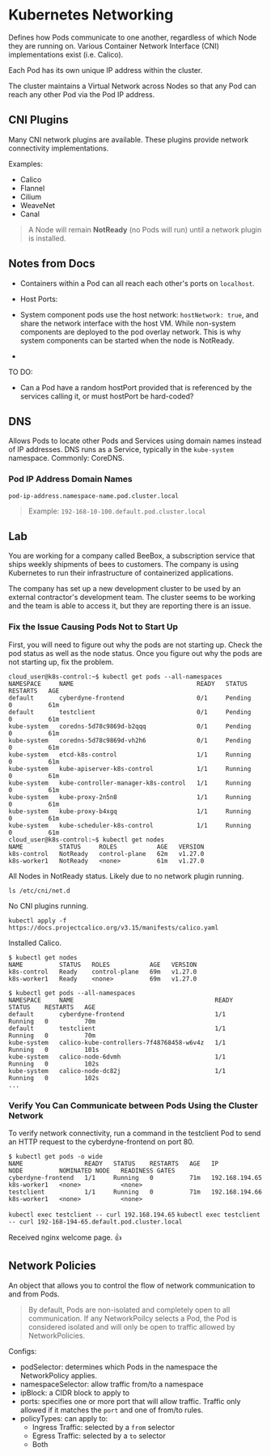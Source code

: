 # Kubernetes Networking

Defines how Pods communicate to one another, regardless of which Node they are running on. Various Container Network Interface (CNI) implementations exist (i.e. Calico).

Each Pod has its own unique IP address within the cluster.

The cluster maintains a Virtual Network across Nodes so that any Pod can reach any other Pod via the Pod IP address. 

## CNI Plugins

Many CNI network plugins are available. These plugins provide network connectivity implementations.

Examples:
 - Calico
 - Flannel
 - Cilium
 - WeaveNet
 - Canal



> A Node will remain **NotReady** (no Pods will run) until a network plugin is installed.

## Notes from Docs

- Containers within a Pod can all reach each other's ports on `localhost`.
- Host Ports: 

- System component pods use the host network: `hostNetwork: true`, and share the network interface with the host VM. While non-system components are deployed to the pod overlay network. This is why system components can be started when the node is NotReady.

- 


TO DO:
 - Can a Pod have a random hostPort provided that is referenced by the services calling it, or must hostPort be hard-coded?


## DNS

Allows Pods to locate other Pods and Services using domain names instead of IP addresses. DNS runs as a Service, typically in the `kube-system` namespace. Commonly: CoreDNS.

### Pod IP Address Domain Names

`pod-ip-address.namespace-name.pod.cluster.local`

> Example: `192-168-10-100.default.pod.cluster.local`

## Lab

You are working for a company called BeeBox, a subscription service that ships weekly shipments of bees to customers. The company is using Kubernetes to run their infrastructure of containerized applications.

The company has set up a new development cluster to be used by an external contractor's development team. The cluster seems to be working and the team is able to access it, but they are reporting there is an issue.

### Fix the Issue Causing Pods Not to Start Up

First, you will need to figure out why the pods are not starting up. Check the pod status as well as the node status. Once you figure out why the pods are not starting up, fix the problem.

```
cloud_user@k8s-control:~$ kubectl get pods --all-namespaces
NAMESPACE     NAME                                  READY   STATUS    RESTARTS   AGE
default       cyberdyne-frontend                    0/1     Pending   0          61m
default       testclient                            0/1     Pending   0          61m
kube-system   coredns-5d78c9869d-b2qqq              0/1     Pending   0          61m
kube-system   coredns-5d78c9869d-vh2h6              0/1     Pending   0          61m
kube-system   etcd-k8s-control                      1/1     Running   0          61m
kube-system   kube-apiserver-k8s-control            1/1     Running   0          61m
kube-system   kube-controller-manager-k8s-control   1/1     Running   0          61m
kube-system   kube-proxy-2n5n8                      1/1     Running   0          61m
kube-system   kube-proxy-b4xgq                      1/1     Running   0          61m
kube-system   kube-scheduler-k8s-control            1/1     Running   0          61m
cloud_user@k8s-control:~$ kubectl get nodes
NAME          STATUS     ROLES           AGE   VERSION
k8s-control   NotReady   control-plane   62m   v1.27.0
k8s-worker1   NotReady   <none>          61m   v1.27.0
```

All Nodes in NotReady status. Likely due to no network plugin running.

`ls /etc/cni/net.d`

No CNI plugins running.

`kubectl apply -f https://docs.projectcalico.org/v3.15/manifests/calico.yaml`

Installed Calico.

```
$ kubectl get nodes
NAME          STATUS   ROLES           AGE   VERSION
k8s-control   Ready    control-plane   69m   v1.27.0
k8s-worker1   Ready    <none>          69m   v1.27.0

$ kubectl get pods --all-namespaces
NAMESPACE     NAME                                       READY   STATUS    RESTARTS   AGE
default       cyberdyne-frontend                         1/1     Running   0          70m
default       testclient                                 1/1     Running   0          70m
kube-system   calico-kube-controllers-7f48768458-w6v4z   1/1     Running   0          101s
kube-system   calico-node-6dvmh                          1/1     Running   0          102s
kube-system   calico-node-dc82j                          1/1     Running   0          102s
...
```

### Verify You Can Communicate between Pods Using the Cluster Network

To verify network connectivity, run a command in the testclient Pod to send an HTTP request to the cyberdyne-frontend on port 80.

```
$ kubectl get pods -o wide
NAME                 READY   STATUS    RESTARTS   AGE   IP               NODE          NOMINATED NODE   READINESS GATES
cyberdyne-frontend   1/1     Running   0          71m   192.168.194.65   k8s-worker1   <none>           <none>
testclient           1/1     Running   0          71m   192.168.194.66   k8s-worker1   <none>           <none>
```

`kubectl exec testclient -- curl 192.168.194.65`
`kubectl exec testclient -- curl 192-168-194-65.default.pod.cluster.local`

Received nginx welcome page. :thumbsup:

## Network Policies

An object that allows you to control the flow of network communication to and from Pods.

> By default, Pods are non-isolated and completely open to all communication. If any NetworkPoilcy selects a Pod, the Pod is considered isolated and will only be open to traffic allowed by NetworkPolicies.

Configs:

 - podSelector: determines which Pods in the namespace the NetworkPolicy applies. 
 - namespaceSelector: allow traffic from/to a namespace
 - ipBlock: a CIDR block to apply to
 - ports: specifies one or more port that will allow traffic. Traffic only allowed if it matches the `port` and one of from/to rules.
 - policyTypes: can apply to:
    - Ingress Traffic: selected by a `from` selector
    - Egress Traffic: selected by a `to` selector
    - Both

